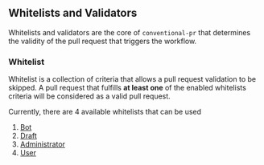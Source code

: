 ## Whitelists and Validators

Whitelists and validators are the core of `conventional-pr` that determines the validity of the pull request that triggers the workflow.

### Whitelist

Whitelist is a collection of criteria that allows a pull request validation to be skipped. A pull request that fulfills **at least one** of the enabled whitelists criteria will be considered as a valid pull request. 

Currently, there are 4 available whitelists that can be used

1. [Bot](./whitelist/bot.md)
2. [Draft](./whitelist/draft.md)
3. [Administrator](./whitelist/admin.md)
4. [User](./whitelist/user.md)